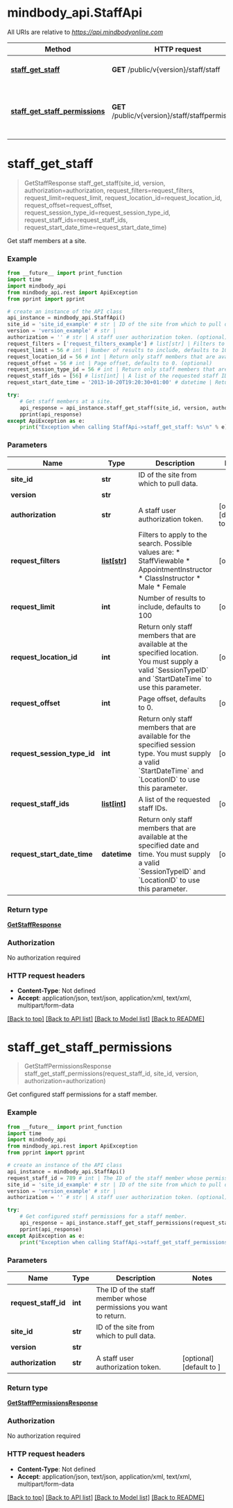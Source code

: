 # mindbody_api.StaffApi

All URIs are relative to *https://api.mindbodyonline.com*

Method | HTTP request | Description
------------- | ------------- | -------------
[**staff_get_staff**](StaffApi.md#staff_get_staff) | **GET** /public/v{version}/staff/staff | Get staff members at a site.
[**staff_get_staff_permissions**](StaffApi.md#staff_get_staff_permissions) | **GET** /public/v{version}/staff/staffpermissions | Get configured staff permissions for a staff member.


# **staff_get_staff**
> GetStaffResponse staff_get_staff(site_id, version, authorization=authorization, request_filters=request_filters, request_limit=request_limit, request_location_id=request_location_id, request_offset=request_offset, request_session_type_id=request_session_type_id, request_staff_ids=request_staff_ids, request_start_date_time=request_start_date_time)

Get staff members at a site.

### Example
```python
from __future__ import print_function
import time
import mindbody_api
from mindbody_api.rest import ApiException
from pprint import pprint

# create an instance of the API class
api_instance = mindbody_api.StaffApi()
site_id = 'site_id_example' # str | ID of the site from which to pull data.
version = 'version_example' # str | 
authorization = '' # str | A staff user authorization token. (optional) (default to )
request_filters = ['request_filters_example'] # list[str] | Filters to apply to the search. Possible values are:  * StaffViewable  * AppointmentInstructor  * ClassInstructor  * Male  * Female (optional)
request_limit = 56 # int | Number of results to include, defaults to 100 (optional)
request_location_id = 56 # int | Return only staff members that are available at the specified location. You must supply a valid `SessionTypeID` and `StartDateTime` to use this parameter. (optional)
request_offset = 56 # int | Page offset, defaults to 0. (optional)
request_session_type_id = 56 # int | Return only staff members that are available for the specified session type. You must supply a valid `StartDateTime` and `LocationID` to use this parameter. (optional)
request_staff_ids = [56] # list[int] | A list of the requested staff IDs. (optional)
request_start_date_time = '2013-10-20T19:20:30+01:00' # datetime | Return only staff members that are available at the specified date and time. You must supply a valid `SessionTypeID` and `LocationID` to use this parameter. (optional)

try:
    # Get staff members at a site.
    api_response = api_instance.staff_get_staff(site_id, version, authorization=authorization, request_filters=request_filters, request_limit=request_limit, request_location_id=request_location_id, request_offset=request_offset, request_session_type_id=request_session_type_id, request_staff_ids=request_staff_ids, request_start_date_time=request_start_date_time)
    pprint(api_response)
except ApiException as e:
    print("Exception when calling StaffApi->staff_get_staff: %s\n" % e)
```

### Parameters

Name | Type | Description  | Notes
------------- | ------------- | ------------- | -------------
 **site_id** | **str**| ID of the site from which to pull data. | 
 **version** | **str**|  | 
 **authorization** | **str**| A staff user authorization token. | [optional] [default to ]
 **request_filters** | [**list[str]**](str.md)| Filters to apply to the search. Possible values are:  * StaffViewable  * AppointmentInstructor  * ClassInstructor  * Male  * Female | [optional] 
 **request_limit** | **int**| Number of results to include, defaults to 100 | [optional] 
 **request_location_id** | **int**| Return only staff members that are available at the specified location. You must supply a valid &#x60;SessionTypeID&#x60; and &#x60;StartDateTime&#x60; to use this parameter. | [optional] 
 **request_offset** | **int**| Page offset, defaults to 0. | [optional] 
 **request_session_type_id** | **int**| Return only staff members that are available for the specified session type. You must supply a valid &#x60;StartDateTime&#x60; and &#x60;LocationID&#x60; to use this parameter. | [optional] 
 **request_staff_ids** | [**list[int]**](int.md)| A list of the requested staff IDs. | [optional] 
 **request_start_date_time** | **datetime**| Return only staff members that are available at the specified date and time. You must supply a valid &#x60;SessionTypeID&#x60; and &#x60;LocationID&#x60; to use this parameter. | [optional] 

### Return type

[**GetStaffResponse**](GetStaffResponse.md)

### Authorization

No authorization required

### HTTP request headers

 - **Content-Type**: Not defined
 - **Accept**: application/json, text/json, application/xml, text/xml, multipart/form-data

[[Back to top]](#) [[Back to API list]](../README.md#documentation-for-api-endpoints) [[Back to Model list]](../README.md#documentation-for-models) [[Back to README]](../README.md)

# **staff_get_staff_permissions**
> GetStaffPermissionsResponse staff_get_staff_permissions(request_staff_id, site_id, version, authorization=authorization)

Get configured staff permissions for a staff member.

### Example
```python
from __future__ import print_function
import time
import mindbody_api
from mindbody_api.rest import ApiException
from pprint import pprint

# create an instance of the API class
api_instance = mindbody_api.StaffApi()
request_staff_id = 789 # int | The ID of the staff member whose permissions you want to return.
site_id = 'site_id_example' # str | ID of the site from which to pull data.
version = 'version_example' # str | 
authorization = '' # str | A staff user authorization token. (optional) (default to )

try:
    # Get configured staff permissions for a staff member.
    api_response = api_instance.staff_get_staff_permissions(request_staff_id, site_id, version, authorization=authorization)
    pprint(api_response)
except ApiException as e:
    print("Exception when calling StaffApi->staff_get_staff_permissions: %s\n" % e)
```

### Parameters

Name | Type | Description  | Notes
------------- | ------------- | ------------- | -------------
 **request_staff_id** | **int**| The ID of the staff member whose permissions you want to return. | 
 **site_id** | **str**| ID of the site from which to pull data. | 
 **version** | **str**|  | 
 **authorization** | **str**| A staff user authorization token. | [optional] [default to ]

### Return type

[**GetStaffPermissionsResponse**](GetStaffPermissionsResponse.md)

### Authorization

No authorization required

### HTTP request headers

 - **Content-Type**: Not defined
 - **Accept**: application/json, text/json, application/xml, text/xml, multipart/form-data

[[Back to top]](#) [[Back to API list]](../README.md#documentation-for-api-endpoints) [[Back to Model list]](../README.md#documentation-for-models) [[Back to README]](../README.md)

